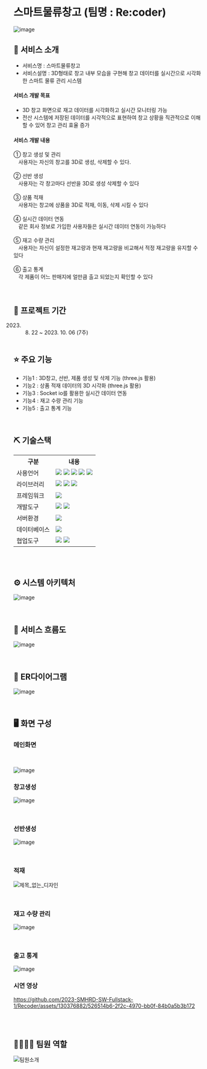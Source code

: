 # 스마트물류창고 (팀명 : Re:coder)

![image](https://github.com/2023-SMHRD-SW-Fullstack-1/Recoder/assets/130376882/6a9dac1b-5166-4a41-ae08-88a4b0ea61bd)


## 👀 서비스 소개
* 서비스명 :  스마트물류창고
* 서비스설명 : 3D형태로 창고 내부 모습을 구현해 창고 데이터를 실시간으로 시각화 한 스마트 물류 관리 시스템
 <h4>서비스 개발 목표</h4> 

* 3D 창고 화면으로 재고 데이터를 시각화하고 실시간 모니터링 가능 <br>
* 전산 시스템에 저장된 데이터를 시각적으로 표현하여 창고 상황을 직관적으로 이해할 수 있어 창고 관리 효율 증가
 <h4>서비스 개발 내용</h4> 
① 창고 생성 및 관리 <br>
ㅤ사용자는 자신의 창고를 3D로 생성, 삭제할 수 있다. <br><br>
② 선반 생성 <br>
ㅤ사용자는 각 창고마다 선반을 3D로 생성 삭제할 수 있다 <br><br>
③ 상품 적재 <br>
ㅤ사용자는 창고에 상품을 3D로 적재, 이동, 삭제 시킬 수 있다 <br><br>
④ 실시간 데이터 연동 <br>
ㅤ같은 회사 정보로 가입한 사용자들은 실시간 데이터 연동이 가능하다 <br><br>
⑤ 재고 수량 관리 <br>
ㅤ사용자는 자신이 설정한 재고량과 현재 재고량을 비교해서 적정 재고량을 유지할 수 있다 <br><br>
⑥ 출고 통계 <br>
ㅤ각 제품이 어느 판매지에 얼만큼 출고 되었는지 확인할 수 있다 <br><br>

<br>

## 📅 프로젝트 기간
2023. 08. 22 ~ 2023. 10. 06 (7주)
<br><br>

## ⭐ 주요 기능

* 기능1 : 3D창고, 선반, 제품 생성 및 삭제 기능 (three.js 활용)
* 기능2 : 상품 적재 데이터의 3D 시각화 (three.js 활용)
* 기능3 : Socket io를 활용한 실시간 데이터 연동
* 기능4 : 재고 수량 관리 기능
* 기능5 : 출고 통계 기능

<br>

## ⛏ 기술스택
<table>
    <tr>
        <th>구분</th>
        <th>내용</th>
    </tr>
    <tr>
        <td>사용언어</td>
        <td>
            <img src="https://img.shields.io/badge/Java-007396?style=for-the-badge&logo=java&logoColor=white"/>
            <img src="https://img.shields.io/badge/HTML5-E34F26?style=for-the-badge&logo=HTML5&logoColor=white"/>
            <img src="https://img.shields.io/badge/CSS3-1572B6?style=for-the-badge&logo=CSS3&logoColor=white"/>
            <img src="https://img.shields.io/badge/JavaScript-F7DF1E?style=for-the-badge&logo=JavaScript&logoColor=white"/>
            <img src="https://img.shields.io/badge/React-61DAFB?style=for-the-badge&logo=React&logoColor=black"/>
        </td>
    </tr>
    <tr>
        <td>라이브러리</td>
        <td>
            <img src="https://img.shields.io/badge/BootStrap-7952B3?style=for-the-badge&logo=BootStrap&logoColor=white"/>
            <img src="https://img.shields.io/badge/React_Router-CA4245?style=for-the-badge&logo=react-router&logoColor=white"/>
            <img src="https://img.shields.io/badge/Axios-007CE2?style=for-the-badge&logo=axios&logoColor=white" />
        </td>
    </tr>
    <tr>
        <td>프레임워크</td>
        <td>
            <img src="https://img.shields.io/badge/Spring Boot-6DB33F?style=for-the-badge&logo=Spring Boot&logoColor=white"/>
        </td>
    </tr>
    <tr>
        <td>개발도구</td>
        <td>
            <img src="https://img.shields.io/badge/Eclipse-2C2255?style=for-the-badge&logo=Eclipse&logoColor=white"/>
            <img src="https://img.shields.io/badge/VSCode-007ACC?style=for-the-badge&logo=VisualStudioCode&logoColor=white"/>
        </td>
    </tr>
    <tr>
        <td>서버환경</td>
        <td>
            <img src="https://img.shields.io/badge/Apache Tomcat-D22128?style=for-the-badge&logo=Apache Tomcat&logoColor=white"/>
        </td>
    </tr>
    <tr>
        <td>데이터베이스</td>
        <td>
            <img src="https://img.shields.io/badge/Oracle 11g-F80000?style=for-the-badge&logo=Oracle&logoColor=white"/>
        </td>
    </tr>
    <tr>
        <td>협업도구</td>
        <td>
            <img src="https://img.shields.io/badge/Git-F05032?style=for-the-badge&logo=Git&logoColor=white"/>
            <img src="https://img.shields.io/badge/GitHub-181717?style=for-the-badge&logo=GitHub&logoColor=white"/>
        </td>
    </tr>
</table>

<br><br>

## ⚙ 시스템 아키텍처
![image](https://github.com/2023-SMHRD-SW-Fullstack-1/Recoder/assets/130376882/93cc57d2-5d92-40b6-8324-c3f2647f1b16)


<br>

## 📌 서비스 흐름도
![image](https://github.com/2023-SMHRD-SW-Fullstack-1/Recoder/assets/130376882/b0c46314-1076-4f20-943b-65c01ce3393a)

<br>

## 📌 ER다이어그램
![image](https://github.com/2023-SMHRD-SW-Fullstack-1/Recoder/assets/130376882/2438f481-d756-4c58-a95e-4c3ee367c74e)


<br>

## 🖥 화면 구성

### 메인화면
<br>

![image](https://github.com/2023-SMHRD-SW-Fullstack-1/Recoder/assets/130376882/3ce99f4c-ab2d-40c3-8a56-74db5f8c3542)


### 창고생성

![image](https://github.com/2023-SMHRD-SW-Fullstack-1/Recoder/assets/130376882/3170ab20-0509-4aab-9377-fc37b5bdece7)



<br>

### 선반생성
![image](https://github.com/2023-SMHRD-SW-Fullstack-1/Recoder/assets/130376882/3945d62a-291b-4591-8131-e69f48a0617c)


<br>

### 적재
![제목_없는_디자인](https://github.com/2023-SMHRD-SW-Fullstack-1/Recoder/assets/130376882/20e47e01-bd26-4aa4-8f23-35e4056a503f)

<br>

### 재고 수량 관리
![image](https://github.com/2023-SMHRD-SW-Fullstack-1/Recoder/assets/130376882/762912a4-179e-44b0-8337-9bd0ad42d1ce)


<br>

### 출고 통계
![image](https://github.com/2023-SMHRD-SW-Fullstack-1/Recoder/assets/130376882/7ef03852-03c2-4797-86bf-7841c82b3b9c)



### 시연 영상
https://github.com/2023-SMHRD-SW-Fullstack-1/Recoder/assets/130376882/526514b6-2f2c-4970-bb0f-84b0a5b3b172






<br><br>

## 👨‍👩‍👦‍👦 팀원 역할
![팀원소개](https://github.com/2023-SMHRD-SW-Fullstack-1/hacksim_camping/assets/128361686/57e418bb-eca9-4ef3-9851-bdb87487e53a)
